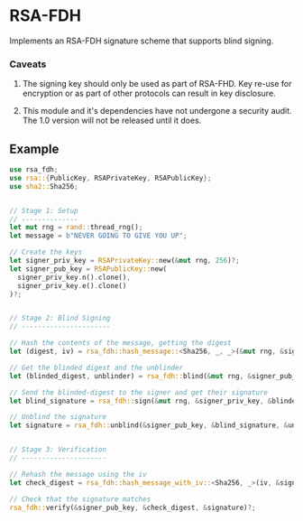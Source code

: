 
RSA-FDH
=======

Implements an RSA-FDH signature scheme that supports blind signing.

### Caveats

1. The signing key should only be used as part of RSA-FHD. Key re-use for encryption or as part of other protocols can result in key disclosure. 

2. This module and it's dependencies have not undergone a security audit. The 1.0 version will not be released until it does.

Example
-------

```rust
use rsa_fdh;
use rsa::{PublicKey, RSAPrivateKey, RSAPublicKey};
use sha2::Sha256;


// Stage 1: Setup
// --------------
let mut rng = rand::thread_rng();
let message = b"NEVER GOING TO GIVE YOU UP";

// Create the keys
let signer_priv_key = RSAPrivateKey::new(&mut rng, 256)?;
let signer_pub_key = RSAPublicKey::new(
  signer_priv_key.n().clone(), 
  signer_priv_key.e().clone()
)?;


// Stage 2: Blind Signing
// ----------------------

// Hash the contents of the message, getting the digest
let (digest, iv) = rsa_fdh::hash_message::<Sha256, _, _>(&mut rng, &signer_pub_key, message)?;

// Get the blinded digest and the unblinder
let (blinded_digest, unblinder) = rsa_fdh::blind(&mut rng, &signer_pub_key, &digest);

// Send the blinded-digest to the signer and get their signature
let blind_signature = rsa_fdh::sign(&mut rng, &signer_priv_key, &blinded_digest)?;

// Unblind the signature
let signature = rsa_fdh::unblind(&signer_pub_key, &blind_signature, &unblinder);


// Stage 3: Verification
// ---------------------

// Rehash the message using the iv
let check_digest = rsa_fdh::hash_message_with_iv::<Sha256, _>(iv, &signer_pub_key, message);

// Check that the signature matches
rsa_fdh::verify(&signer_pub_key, &check_digest, &signature)?;
```